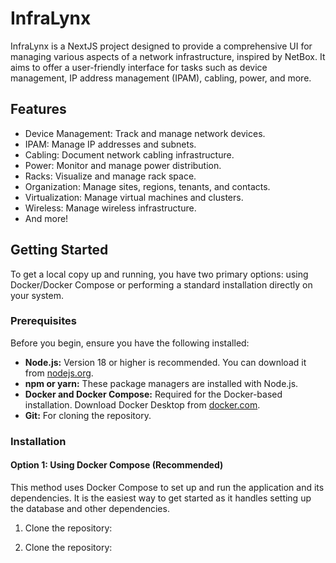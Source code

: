 # InfraLynx

InfraLynx is a NextJS project designed to provide a comprehensive UI for managing various aspects of a network infrastructure, inspired by NetBox. It aims to offer a user-friendly interface for tasks such as device management, IP address management (IPAM), cabling, power, and more.

## Features

- Device Management: Track and manage network devices.
- IPAM: Manage IP addresses and subnets.
- Cabling: Document network cabling infrastructure.
- Power: Monitor and manage power distribution.
- Racks: Visualize and manage rack space.
- Organization: Manage sites, regions, tenants, and contacts.
- Virtualization: Manage virtual machines and clusters.
- Wireless: Manage wireless infrastructure.
- And more!

## Getting Started

To get a local copy up and running, you have two primary options: using Docker/Docker Compose or performing a standard installation directly on your system.

### Prerequisites

Before you begin, ensure you have the following installed:

*   **Node.js:** Version 18 or higher is recommended. You can download it from [nodejs.org](https://nodejs.org/).
*   **npm or yarn:** These package managers are installed with Node.js.
*   **Docker and Docker Compose:** Required for the Docker-based installation. Download Docker Desktop from [docker.com](https://www.docker.com/products/docker-desktop/).
*   **Git:** For cloning the repository.

### Installation

#### Option 1: Using Docker Compose (Recommended)

This method uses Docker Compose to set up and run the application and its dependencies. It is the easiest way to get started as it handles setting up the database and other dependencies.

1.  Clone the repository:



1. Clone the repository:

